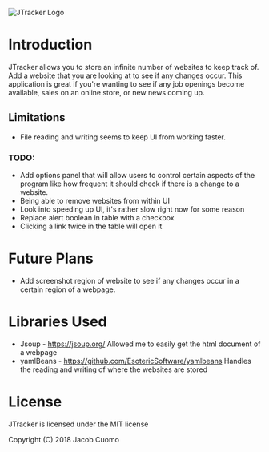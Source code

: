 ![JTracker Logo](https://i.imgur.com/OJMd35U.png?1)

# Introduction
JTracker allows you to store an infinite number of websites to keep track of. Add a website that you are looking at to see if any changes occur. This application is great if you're wanting to see if any job openings become available, sales on an online store, or new news coming up.

## Limitations
- File reading and writing seems to keep UI from working faster.

### TODO:
- Add options panel that will allow users to control certain aspects of the program like how frequent it should check if there is a change to a website.
- Being able to remove websites from within UI
- Look into speeding up UI, it's rather slow right now for some reason
- Replace alert boolean in table with a checkbox
- Clicking a link twice in the table will open it

# Future Plans
- Add screenshot region of website to see if any changes occur in a certain region of a webpage.

# Libraries Used
- Jsoup - https://jsoup.org/ Allowed me to easily get the html document of a webpage
- yamlBeans - https://github.com/EsotericSoftware/yamlbeans Handles the reading and writing of where the websites are stored

# License
JTracker is licensed under the MIT license

Copyright (C) 2018 Jacob Cuomo

